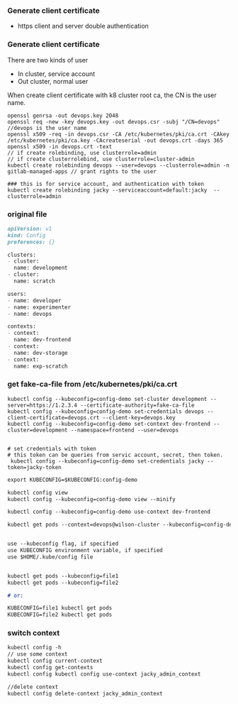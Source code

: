 ### Generate client certificate
- https client and server double authentication

### Generate client certificate

There are two kinds of user
- In cluster, service account
- Out cluster, normal user

When create client certificate with k8 cluster root ca, the CN is the user name.

```
openssl genrsa -out devops.key 2048
openssl req -new -key devops.key -out devops.csr -subj "/CN=devops"  //devops is the user name
openssl x509 -req -in devops.csr -CA /etc/kubernetes/pki/ca.crt -CAkey /etc/kubernetes/pki/ca.key -CAcreateserial -out devops.crt -days 365
openssl x509 -in devops.crt -text
// if create rolebinding, use clusterrole=admin
// if create clusterrolebind, use clusterrole=cluster-admin 
kubectl create rolebinding devops --user=devops --clusterrole=admin -n gitlab-managed-apps // grant rights to the user

### this is for service account, and authentication with token
kubectl create rolebinding jacky --serviceaccount=default:jacky  --clusterrole=admin
```

### original file

```markdown
apiVersion: v1
kind: Config
preferences: {}

clusters:
- cluster:
  name: development
- cluster:
  name: scratch

users:
- name: developer
- name: experimenter
- name: devops

contexts:
- context:
  name: dev-frontend
- context:
  name: dev-storage
- context:
  name: exp-scratch

```

### get fake-ca-file from /etc/kubernetes/pki/ca.crt
```
kubectl config --kubeconfig=config-demo set-cluster development --server=https://1.2.3.4 --certificate-authority=fake-ca-file
kubectl config --kubeconfig=config-demo set-credentials devops --client-certificate=devops.crt --client-key=devops.key
kubectl config --kubeconfig=config-demo set-context dev-frontend --cluster=development --namespace=frontend --user=devops


# set credentials with token 
# this token can be queries from servic account, secret, then token.
 kubectl config --kubeconfig=config-demo set-credentials jacky --token=jacky-token
```


```markdown
export KUBECONFIG=$KUBECONFIG:config-demo
```

```markdown
kubectl config view
kubectl config --kubeconfig=config-demo view --minify
```

```markdown
kubectl config --kubeconfig=config-demo use-context dev-frontend

kubectl get pods --context=devops@wilson-cluster --kubeconfig=config-demo
```


```markdown

use --kubeconfig flag, if specified
use KUBECONFIG environment variable, if specified
use $HOME/.kube/config file


kubectl get pods --kubeconfig=file1
kubectl get pods --kubeconfig=file2

# or:

KUBECONFIG=file1 kubectl get pods
KUBECONFIG=file2 kubectl get pods
```



### switch context

```markdown
kubectl config -h
// use some context
kubectl config current-context
kubectl config get-contexts
kubectl config kubectl config use-context jacky_admin_context

//delete context
kubectl config delete-context jacky_admin_context
```
